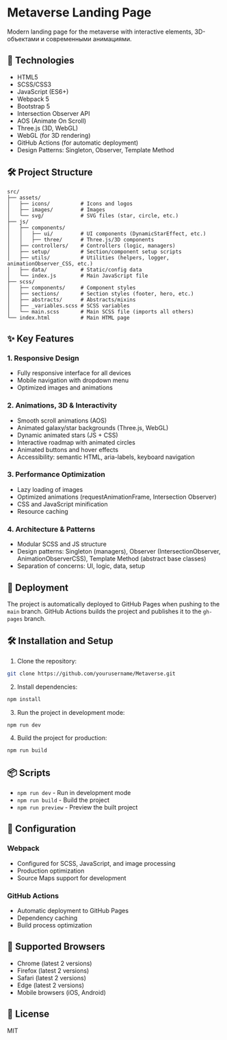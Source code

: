 # Metaverse Landing Page

Modern landing page for the metaverse with interactive elements, 3D-объектами и современными анимациями.

## 🚀 Technologies

- HTML5
- SCSS/CSS3
- JavaScript (ES6+)
- Webpack 5
- Bootstrap 5
- Intersection Observer API
- AOS (Animate On Scroll)
- Three.js (3D, WebGL)
- WebGL (for 3D rendering)
- GitHub Actions (for automatic deployment)
- Design Patterns: Singleton, Observer, Template Method

## 🛠 Project Structure

```
src/
├── assets/
│   ├── icons/          # Icons and logos
│   ├── images/         # Images
│   └── svg/            # SVG files (star, circle, etc.)
├── js/
│   ├── components/
│   │   ├── ui/         # UI components (DynamicStarEffect, etc.)
│   │   ├── three/      # Three.js/3D components
│   ├── controllers/    # Controllers (logic, managers)
│   ├── setup/          # Section/component setup scripts
│   ├── utils/          # Utilities (helpers, logger, animationObserver_CSS, etc.)
│   ├── data/           # Static/config data
│   └── index.js        # Main JavaScript file
├── scss/
│   ├── components/     # Component styles
│   ├── sections/       # Section styles (footer, hero, etc.)
│   ├── abstracts/      # Abstracts/mixins
│   ├── _variables.scss # SCSS variables
│   └── main.scss       # Main SCSS file (imports all others)
└── index.html          # Main HTML page
```

## ✨ Key Features

### 1. Responsive Design
- Fully responsive interface for all devices
- Mobile navigation with dropdown menu
- Optimized images and animations

### 2. Animations, 3D & Interactivity
- Smooth scroll animations (AOS)
- Animated galaxy/star backgrounds (Three.js, WebGL)
- Dynamic animated stars (JS + CSS)
- Interactive roadmap with animated circles
- Animated buttons and hover effects
- Accessibility: semantic HTML, aria-labels, keyboard navigation

### 3. Performance Optimization
- Lazy loading of images
- Optimized animations (requestAnimationFrame, Intersection Observer)
- CSS and JavaScript minification
- Resource caching

### 4. Architecture & Patterns
- Modular SCSS and JS structure
- Design patterns: Singleton (managers), Observer (IntersectionObserver, AnimationObserverCSS), Template Method (abstract base classes)
- Separation of concerns: UI, logic, data, setup

## 🚀 Deployment

The project is automatically deployed to GitHub Pages when pushing to the `main` branch. GitHub Actions builds the project and publishes it to the `gh-pages` branch.

## 🛠 Installation and Setup

1. Clone the repository:
```bash
git clone https://github.com/yourusername/Metaverse.git
```

2. Install dependencies:
```bash
npm install
```

3. Run the project in development mode:
```bash
npm run dev
```

4. Build the project for production:
```bash
npm run build
```

## 📦 Scripts

- `npm run dev` - Run in development mode
- `npm run build` - Build the project
- `npm run preview` - Preview the built project

## 🔧 Configuration

### Webpack
- Configured for SCSS, JavaScript, and image processing
- Production optimization
- Source Maps support for development

### GitHub Actions
- Automatic deployment to GitHub Pages
- Dependency caching
- Build process optimization

## 📱 Supported Browsers

- Chrome (latest 2 versions)
- Firefox (latest 2 versions)
- Safari (latest 2 versions)
- Edge (latest 2 versions)
- Mobile browsers (iOS, Android)

## 📄 License

MIT 